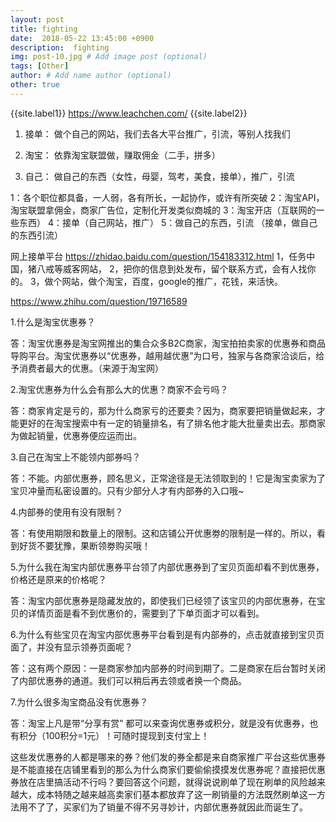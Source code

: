 ```yaml
---
layout: post
title: fighting
date:  2018-05-22 13:45:00 +0900  
description:  fighting
img: post-10.jpg # Add image post (optional)
tags: [Other]
author: # Add name author (optional)
other: true
---
```


{{site.label1}} <a href="https://www.leachchen.com/" target="\_blank">https://www.leachchen.com/</a> {{site.label2}}


1. 接单：
做个自己的网站，我们去各大平台推广，引流，等别人找我们

2. 淘宝：
依靠淘宝联盟做，赚取佣金（二手，拼多）

3. 自己：
做自己的东西（女性，母婴，驾考，美食，接单），推广，引流







1：各个职位都具备，一人弱，各有所长，一起协作，或许有所突破
2：淘宝API，淘宝联盟拿佣金，商家广告位，定制化开发类似商城的
3：淘宝开店（互联网的一些东西）
4：接单（自己网站，推广）
5：做自己的东西，引流
（接单，做自己的东西引流）



网上接单平台
https://zhidao.baidu.com/question/154183312.html
1，任务中国，猪八戒等威客网站，
2，把你的信息到处发布，留个联系方式，会有人找你的。
3，做个网站，做个淘宝，百度，google的推广，花钱，来活快。

https://www.zhihu.com/question/19716589






1.什么是淘宝优惠券？

答：淘宝优惠券是淘宝网推出的集合众多B2C商家，淘宝拍拍卖家的优惠券和商品导购平台。淘宝优惠券以“优惠券，越用越优惠”为口号，独家与各商家洽谈后，给予消费者最大的优惠。（来源于淘宝网）

2.淘宝优惠券为什么会有那么大的优惠？商家不会亏吗？

答：商家肯定是亏的，那为什么商家亏的还要卖？因为，商家要把销量做起来，才能更好的在淘宝搜索中有一定的销量排名，有了排名他才能大批量卖出去。那商家为做起销量，优惠券便应运而出。

3.自己在淘宝上不能领内部券吗？

答：不能。内部优惠券，顾名思义，正常途径是无法领取到的！它是淘宝卖家为了宝贝冲量而私密设置的。只有少部分人才有内部券的入口哦~

4.内部券的使用有没有限制？

答：有使用期限和数量上的限制。这和店铺公开优惠劵的限制是一样的。所以，看到好货不要犹豫，果断领劵购买哦！

5.为什么我在淘宝内部优惠券平台领了内部优惠券到了宝贝页面却看不到优惠券，价格还是原来的价格呢？

答：淘宝内部优惠券是隐藏发放的，即使我们已经领了该宝贝的内部优惠券，在宝贝的详情页面是看不到优惠价的，需要到了下单页面才可以看到。

6.为什么有些宝贝在淘宝内部优惠券平台看到是有内部券的，点击就直接到宝贝页面了，并没有显示领券页面呢？

答：这有两个原因：一是商家参加内部券的时间到期了。二是商家在后台暂时关闭了内部优惠券的通道。我们可以稍后再去领或者换一个商品。

7.为什么很多淘宝商品没有优惠券？

答：淘宝上凡是带“分享有赏” 都可以来查询优惠券或积分，就是没有优惠券，也有积分（100积分=1元）！可随时提现到支付宝上！





这些发优惠券的人都是哪来的券？他们发的券全都是来自商家推广平台这些优惠券是不能直接在店铺里看到的那么为什么商家们要偷偷摸摸发优惠券呢？直接把优惠券放在店里搞活动不行吗？要回答这个问题，就得说说刷单了现在刷单的风险越来越大，成本特随之越来越高卖家们基本都放弃了这一刷销量的方法既然刷单这一方法用不了了，买家们为了销量不得不另寻妙计，内部优惠券就因此而诞生了。
